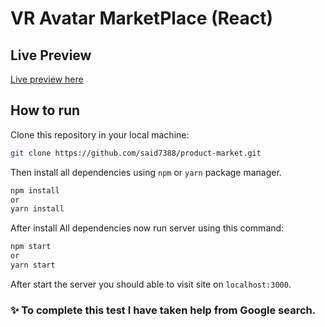 # VR Avatar MarketPlace (React)

## Live Preview

[Live preview here](https://vr-avatars.netlify.app/)

## How to run

Clone this repository in your local machine:

```bash
git clone https://github.com/said7388/product-market.git
```

Then install all dependencies using `npm` or `yarn` package manager.

```bash
npm install
or
yarn install
```

After install All dependencies now run server using this command:

```bash
npm start
or
yarn start
```

After start the server you should able to visit site on `localhost:3000`.

### ✨ To complete this test I have taken help from Google search.
